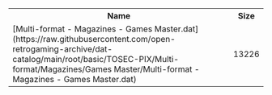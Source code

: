 <table>
<tr><th>Name</th><th>Size</th></tr>
<tr><td>
[Multi-format - Magazines - Games Master.dat](https://raw.githubusercontent.com/open-retrogaming-archive/dat-catalog/main/root/basic/TOSEC-PIX/Multi-format/Magazines/Games Master/Multi-format - Magazines - Games Master.dat)
</td><td>13226</td></tr>
</table>
